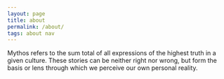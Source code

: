 ```yaml
---
layout: page
title: about
permalink: /about/
tags: about nav
---
```

Mythos refers to the sum total of all expressions of the highest truth in a given culture. These stories can be neither right nor wrong, but form the basis or lens through which we perceive our own personal reality.
